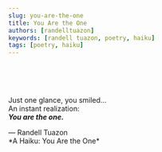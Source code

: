 ```yaml
---
slug: you-are-the-one
title: You Are the One
authors: [randelltuazon]
keywords: [randell tuazon, poetry, haiku]
tags: [poetry, haiku]
---
```


<br/><br/><br/>

Just one glance, you smiled...  
An instant realization:  
***You are the one.***  

<footer>
  — Randell Tuazon 
  <div class="text-xs mt-2 text-stone-500">*A Haiku: You Are the One*</div>
</footer>
